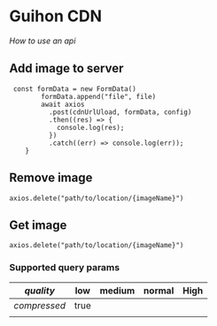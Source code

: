 # Guihon CDN

*How to use an api*

## Add image to server

```
 const formData = new FormData()
        formData.append("file", file)
        await axios
          .post(cdnUrlUload, formData, config)
          .then((res) => {
            console.log(res);
          })
          .catch((err) => console.log(err));
    }

```

## Remove image

```
axios.delete("path/to/location/{imageName}")
```

## Get image

```
axios.delete("path/to/location/{imageName}")
```

### Supported query params

| *quality*   | low  | medium | normal | High |
| ------------- | ---- | ------ | ------ | ---- |
| *compressed* | true |        |        |      |
|               |      |        |        |      |
